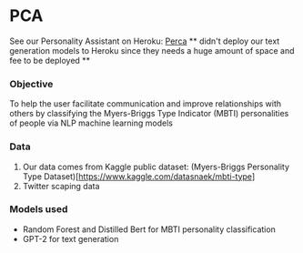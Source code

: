 # PCA
See our Personality Assistant on Heroku: [Perca](perca.herokuapp.com)
** didn't deploy our text generation models to Heroku since they needs a huge amount of space and fee to be deployed **

### Objective
To help the user facilitate communication and improve relationships with others by classifying the Myers-Briggs Type Indicator (MBTI) personalities of people via NLP machine learning models

### Data
1. Our data comes from Kaggle public dataset: (Myers-Briggs Personality Type Dataset)[https://www.kaggle.com/datasnaek/mbti-type]
2. Twitter scaping data

### Models used
- Random Forest and Distilled Bert for MBTI personality classification
- GPT-2 for text generation 
